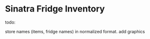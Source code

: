 # Sinatra Fridge Inventory

todo:

store names (items, fridge names) in normalized format. 
add graphics
